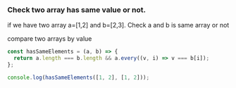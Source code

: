### Check two array has same value or not.
<p>if we have two array a=[1,2] and b=[2,3]. Check a and b is same array or not<p/>
<p>compare two arrays by value</p>

```js
const hasSameElements = (a, b) => {
  return a.length === b.length && a.every((v, i) => v === b[i]);
};

console.log(hasSameElements([1, 2], [1, 2]));
```
